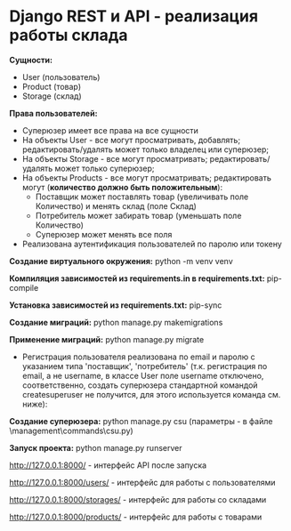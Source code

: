 # Django REST и API - реализация работы склада


**Сущности:**
* User (пользователь)
* Product (товар) 
* Storage (склад)

**Права пользователей:**
* Суперюзер имеет все права на все сущности
* На объекты User - все могут просматривать, добавлять; редактировать/удалять может только владелец или суперюзер;
* На объекты Storage - все могут просматривать; редактировать/удалять может только суперюзер;
* На объекты Products - все могут просматривать; редактировать могут (**количество должно быть положительным**):
    * Поставщик может поставлять товар (увеличивать поле Количество) и менять склад (поле Склад)
    * Потребитель может забирать товар (уменьшать поле Количество)
    * Суперюзер может менять все поля
* Реализована аутентификация пользователей по паролю или токену


**Создание виртуального окружения:** python -m venv venv

**Компиляция зависимостей из requirements.in в requirements.txt:** pip-compile

**Установка зависимостей из requirements.txt:** pip-sync

**Создание миграций:** python manage.py makemigrations

**Применение миграций:** python manage.py migrate


* Регистрация пользователя реализована по email и паролю с указанием типа 'поставщик', 'потребитель'
  (т.к. регистрация по email, а не username, в классе User поле username отключено, соответственно, 
создать суперюзера стандартной командой createsuperuser не получится, для этого используется команда см. ниже):

**Создание суперюзера:** python manage.py csu  (параметры - в файле \management\commands\csu.py)

**Запуск проекта:** python manage.py runserver 

http://127.0.0.1:8000/ - интерфейс API после запуска

http://127.0.0.1:8000/users/ - интерфейс для работы с пользователями

http://127.0.0.1:8000/storages/  - интерфейс для работы со складами

http://127.0.0.1:8000/products/ -  интерфейс для работы с товарами